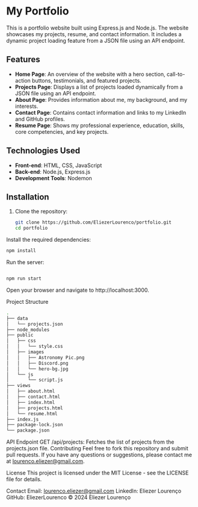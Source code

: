 
# My Portfolio

This is a portfolio website built using Express.js and Node.js. The website showcases my projects, resume, and contact information. It includes a dynamic project loading feature from a JSON file using an API endpoint.

## Features

- **Home Page**: An overview of the website with a hero section, call-to-action buttons, testimonials, and featured projects.
- **Projects Page**: Displays a list of projects loaded dynamically from a JSON file using an API endpoint.
- **About Page**: Provides information about me, my background, and my interests.
- **Contact Page**: Contains contact information and links to my LinkedIn and GitHub profiles.
- **Resume Page**: Shows my professional experience, education, skills, core competencies, and key projects.

## Technologies Used

- **Front-end**: HTML, CSS, JavaScript
- **Back-end**: Node.js, Express.js
- **Development Tools**: Nodemon

## Installation

1. Clone the repository:
   ```bash
   git clone https://github.com/EliezerLourenco/portfolio.git
   cd portfolio
Install the required dependencies:

```bash
npm install
```
Run the server:


```bash

npm run start
```
Open your browser and navigate to http://localhost:3000.


Project Structure
```bash
.
├── data
│   └── projects.json
├── node_modules
├── public
│   ├── css
│   │   └── style.css
│   ├── images
│   │   ├── Astronomy Pic.png
│   │   ├── Discord.png
│   │   └── hero-bg.jpg
│   └── js
│       └── script.js
├── views
│   ├── about.html
│   ├── contact.html
│   ├── index.html
│   ├── projects.html
│   └── resume.html
├── index.js
├── package-lock.json
└── package.json
```
API Endpoint
GET /api/projects: Fetches the list of projects from the projects.json file.
Contributing
Feel free to fork this repository and submit pull requests. If you have any questions or suggestions, please contact me at lourenco.eliezer@gmail.com.

License
This project is licensed under the MIT License - see the LICENSE file for details.

Contact
Email: lourenco.eliezer@gmail.com
LinkedIn: Eliezer Lourenço
GitHub: EliezerLourenco
© 2024 Eliezer Lourenço
